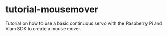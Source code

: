 # tutorial-mousemover
Tutorial on how to use a basic continuous servo with the Raspberry Pi and Viam SDK to create a mouse mover.
